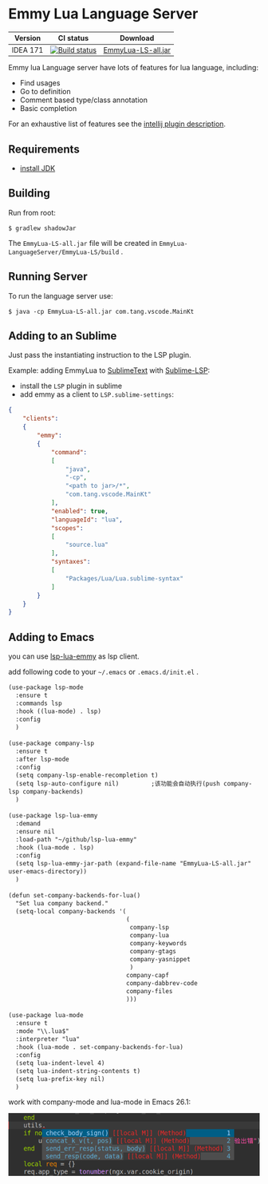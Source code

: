 # Emmy Lua Language Server

Version | CI status | Download
--------|---------- | ----------
IDEA 171|[![Build status](https://ci.appveyor.com/api/projects/status/djgeh5fq4jhe5xc2?svg=true)](https://ci.appveyor.com/project/EmmyLua/emmylua-languageserver)|[EmmyLua-LS-all.jar](https://ci.appveyor.com/project/EmmyLua/emmylua-languageserver/build/artifacts)


Emmy lua Language server have lots of features for lua language, including:
* Find usages
* Go to definition
* Comment based type/class annotation
* Basic completion

For an exhaustive list of features see the [intellij plugin description](https://github.com/EmmyLua/IntelliJ-EmmyLua).

## Requirements

* [install JDK](https://www3.ntu.edu.sg/home/ehchua/programming/howto/JDK_Howto.html)

## Building

Run from root:

    $ gradlew shadowJar


The `EmmyLua-LS-all.jar` file will be created in `EmmyLua-LanguageServer/EmmyLua-LS/build` .

## Running Server

To run the language server use:

    $ java -cp EmmyLua-LS-all.jar com.tang.vscode.MainKt

## Adding to an Sublime

Just pass the instantiating instruction to the LSP plugin.

Example: adding EmmyLua to [SublimeText](https://www.sublimetext.com/) with [Sublime-LSP](https://github.com/tomv564/LSP):
* install the `LSP` plugin in sublime
* add emmy as a client to `LSP.sublime-settings`:
```json
{
    "clients":
    {
        "emmy":
        {
            "command":
            [
                "java",
                "-cp",
                "<path to jar>/*",
                "com.tang.vscode.MainKt"
            ],
            "enabled": true,
            "languageId": "lua",
            "scopes":
            [
                "source.lua"
            ],
            "syntaxes":
            [
                "Packages/Lua/Lua.sublime-syntax"
            ]
        }
    }
}
```

## Adding to Emacs
you can use [lsp-lua-emmy](https://github.com/phenix3443/lsp-lua-emmy) as lsp client.

add following code to your `~/.emacs` or `.emacs.d/init.el` .

``` emacs-lisp
(use-package lsp-mode
  :ensure t
  :commands lsp
  :hook ((lua-mode) . lsp)
  :config
  )

(use-package company-lsp
  :ensure t
  :after lsp-mode
  :config
  (setq company-lsp-enable-recompletion t)
  (setq lsp-auto-configure nil)         ;该功能会自动执行(push company-lsp company-backends)
  )

(use-package lsp-lua-emmy
  :demand
  :ensure nil
  :load-path "~/github/lsp-lua-emmy"
  :hook (lua-mode . lsp)
  :config
  (setq lsp-lua-emmy-jar-path (expand-file-name "EmmyLua-LS-all.jar" user-emacs-directory))
  )

(defun set-company-backends-for-lua()
  "Set lua company backend."
  (setq-local company-backends '(
                                 (
                                  company-lsp
                                  company-lua
                                  company-keywords
                                  company-gtags
                                  company-yasnippet
                                  )
                                 company-capf
                                 company-dabbrev-code
                                 company-files
                                 )))

(use-package lua-mode
  :ensure t
  :mode "\\.lua$"
  :interpreter "lua"
  :hook (lua-mode . set-company-backends-for-lua)
  :config
  (setq lua-indent-level 4)
  (setq lua-indent-string-contents t)
  (setq lua-prefix-key nil)
  )

```
work with company-mode and lua-mode in Emacs 26.1:

![work-with-emacs](img/work-with-emacs.png)
